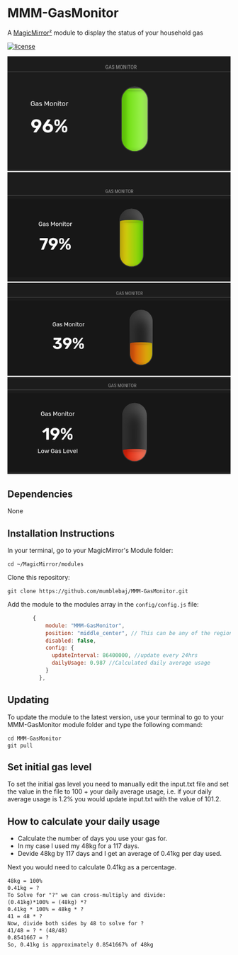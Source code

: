 # MMM-GasMonitor

A [MagicMirror²](https://magicmirror.builders) module to display the status of your household gas

[![license](https://img.shields.io/github/license/mashape/apistatus.svg)](LICENSE)

![Example](images/image-1.png)
![Example](images/image-2.png)
![Example](images/image-3.png)
![Example](images/image-4.png)

## Dependencies
None

## Installation Instructions

In your terminal, go to your MagicMirror's Module folder:
````
cd ~/MagicMirror/modules
````

Clone this repository:
````
git clone https://github.com/mumblebaj/MMM-GasMonitor.git
````
Add the module to the modules array in the `config/config.js` file:
````javascript
        {
            module: "MMM-GasMonitor",
            position: "middle_center", // This can be any of the regions.
            disabled: false,
            config: {
              updateInterval: 86400000, //update every 24hrs
              dailyUsage: 0.987 //Calculated daily average usage
            }
          },
````

## Updating

To update the module to the latest version, use your terminal to go to your MMM-GasMonitor module folder and type the following command:

````
cd MMM-GasMonitor
git pull

````
## Set initial gas level

To set the initial gas level you need to manually edit the input.txt file and set the value in the file to 100 + your daily average usage, i.e. if your daily average usage is 1.2% you would update input.txt with the value of 101.2.

## How to calculate your daily usage

- Calculate the number of days you use your gas for. 
- In my case I used my 48kg for a 117 days.
- Devide 48kg by 117 days and I get an average of 0.41kg per day used.

Next you would need to calculate 0.41kg as a percentage.
````
48kg = 100%
0.41kg = ?
To Solve for "?" we can cross-multiply and divide:
(0.41kg)*100% = (48kg) *?
0.41kg * 100% = 48kg * ?
41 = 48 * ?
Now, divide both sides by 48 to solve for ?
41/48 = ? * (48/48)
0.8541667 = ?
So, 0.41kg is approximately 0.8541667% of 48kg
````
